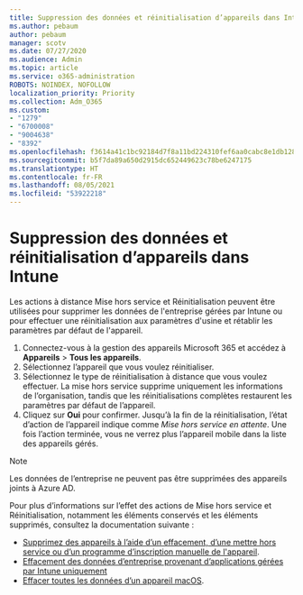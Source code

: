 ```yaml
---
title: Suppression des données et réinitialisation d’appareils dans Intune
ms.author: pebaum
author: pebaum
manager: scotv
ms.date: 07/27/2020
ms.audience: Admin
ms.topic: article
ms.service: o365-administration
ROBOTS: NOINDEX, NOFOLLOW
localization_priority: Priority
ms.collection: Adm_O365
ms.custom:
- "1279"
- "6700008"
- "9004638"
- "8392"
ms.openlocfilehash: f3614a41c1bc92184d7f8a11bd224310fef6aa0cabc8e1db1288bde01ca1cb5a
ms.sourcegitcommit: b5f7da89a650d2915dc652449623c78be6247175
ms.translationtype: HT
ms.contentlocale: fr-FR
ms.lasthandoff: 08/05/2021
ms.locfileid: "53922218"
---
```

# <a name="removing-data-and-wiping-devices-from-intune"></a>Suppression des données et réinitialisation d’appareils dans Intune

Les actions à distance Mise hors service et Réinitialisation peuvent être utilisées pour supprimer les données de l'entreprise gérées par Intune ou pour effectuer une réinitialisation aux paramètres d'usine et rétablir les paramètres par défaut de l'appareil.

1. Connectez-vous à la gestion des appareils Microsoft 365 et accédez à **Appareils** > **Tous les appareils**.
2. Sélectionnez l’appareil que vous voulez réinitialiser.
3. Sélectionnez le type de réinitialisation à distance que vous voulez effectuer. La mise hors service supprime uniquement les informations de l’organisation, tandis que les réinitialisations complètes restaurent les paramètres par défaut de l’appareil.
4. Cliquez sur **Oui** pour confirmer. Jusqu’à la fin de la réinitialisation, l’état d’action de l’appareil indique comme *Mise hors service en attente*.
    Une fois l’action terminée, vous ne verrez plus l’appareil mobile dans la liste des appareils gérés.

> [!NOTE]
> Les données de l’entreprise ne peuvent pas être supprimées des appareils joints à Azure AD. 

Pour plus d’informations sur l’effet des actions de Mise hors service et Réinitialisation, notamment les éléments conservés et les éléments supprimés, consultez la documentation suivante :

- [Supprimez des appareils à l’aide d’un effacement, d’une mettre hors service ou d’un programme d’inscription manuelle de l'appareil](https://docs.microsoft.com/mem/intune/remote-actions/devices-wipe).
- [Effacement des données d’entreprise provenant d’applications gérées par Intune uniquement](https://docs.microsoft.com/mem/intune/apps/apps-selective-wipe)
- [Effacer toutes les données d’un appareil macOS](https://docs.microsoft.com/mem/intune/remote-actions/device-erase).